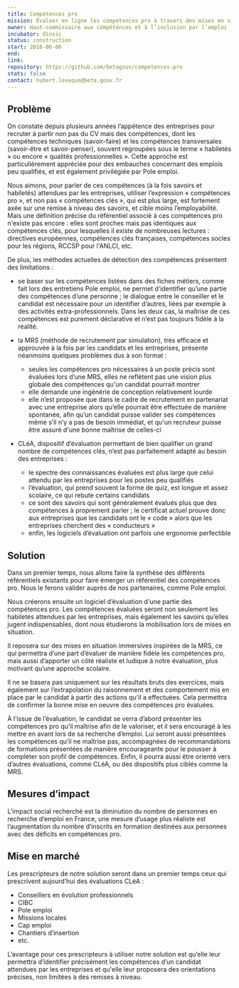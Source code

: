 ```yaml
---
title: Compétences pro
mission: Évaluer en ligne les compétences pro à travers des mises en situation
owner: Haut-commissaire aux compétences et à l’inclusion par l’emploi
incubator: dinsic
status: construction
start: 2018-06-06
end:
link:
repository: https://github.com/betagouv/competences-pro
stats: false
contact: hubert.leveque@beta.gouv.fr
---
```


## Problème

On constate depuis plusieurs années l’appétence des entreprises pour recruter à partir non pas du CV mais des compétences, dont les compétences techniques (savoir-faire) et les compétences transversales (savoir-être et savoir-penser), souvent regroupées sous le terme « habiletés » ou encore « qualités professionnelles ». Cette approche est particulièrement appréciée pour des embauches concernant des emplois peu qualifiés, et est également privilégiée par Pole emploi.

Nous aimons, pour parler de ces compétences (à la fois savoirs et habiletés) attendues par les entreprises, utiliser l’expression « compétences pro », et non pas « compétences clés », qui est plus large, est fortement axée sur une remise à niveau des savoirs, et cible moins l’employabilité. Mais une définition précise du référentiel associé à ces compétences pro n'existe pas encore : elles sont proches mais pas identiques aux compétences clés, pour lesquelles il existe de nombreuses lectures : directives européennes, compétences clés françaises, compétences socles pour les régions, RCCSP pour l'ANLCI, etc.

De plus, les méthodes actuelles de détection des compétences présentent des limitations :

- se baser sur les compétences listées dans des fiches métiers, comme fait lors des entretiens Pole emploi, ne permet d’identifier qu’une partie des compétences d’une personne ; le dialogue entre le conseiller et le candidat est nécessaire pour un identifier d’autres, liées par exemple à des activités extra-professionnels. Dans les deux cas, la maîtrise de ces compétences est purement déclarative et n’est pas toujours fidèle à la réalité.

- la MRS (méthode de recrutement par simulation), très efficace et approuvée à la fois par les candidats et les entreprises, présente néanmoins quelques problèmes dus à son format :
  - seules les compétences pro nécessaires à un poste précis sont évaluées lors d’une MRS, elles ne reflètent pas une vision plus globale des compétences qu'un candidat pourrait montrer
  - elle demande une ingénérie de conception relativement lourde
  - elle n’est proposée que dans le cadre de recrutement en partenariat avec une entreprise alors qu’elle pourrait être effectuée de manière spontanée, afin qu’un candidat puisse valider ses compétences même s’il n’y a pas de besoin immédiat, et qu'un recruteur puisse être assuré d'une bonne maîtrise de celles-ci

- CLéA, dispositif d’évaluation permettant de bien qualifier un grand nombre de compétences clés, n’est pas parfaitement adapté au besoin des entreprises :
  - le spectre des connaissances évaluées est plus large que celui attendu par les entreprises pour les postes peu qualifiés
  - l’évaluation, qui prend souvent la forme de quiz, est longue et assez scolaire, ce qui rebute certains candidats
  - ce sont des savoirs qui sont généralement évalués plus que des compétences à proprement parler ; le certificat actuel prouve donc aux entreprises que les candidats ont le « code » alors que les entreprises cherchent des « conducteurs »
  - enfin, les logiciels d’évaluation ont parfois une ergonomie perfectible

## Solution

Dans un premier temps, nous allons faire la synthèse des différents référentiels existants pour faire émerger un référentiel des compétences pro. Nous le ferons valider auprès de nos partenaires, comme Pole emploi.

Nous créerons ensuite un logiciel d’évaluation d'une partie des compétences pro. Les compétences évaluées seront non seulement les habiletés attendues par les entreprises, mais également les savoirs qu’elles jugent indispensables, dont nous étudierons la mobilisation lors de mises en situation.

Il reposera sur des mises en situation immersives inspirées de la MRS, ce qui permettra d’une part d’évaluer de manière fidèle les compétences pro, mais aussi d’apporter un côté réaliste et ludique à notre évaluation, plus motivant qu’une approche scolaire.

Il ne se basera pas uniquement sur les résultats bruts des exercices, mais également sur l’extrapolation du raisonnement et des comportement mis en place par le candidat à partir des actions qu’il a effectuées. Cela permettra de confirmer la bonne mise en oeuvre des compétences pro évaluées.

À l’issue de l’évaluation, le candidat se verra d’abord présenter les compétences pro qu’il maîtrise afin de le valoriser, et il sera encouragé à les mettre en avant lors de sa recherche d’emploi. Lui seront aussi présentées les compétences qu’il ne maîtrise pas, accompagnées de recommandations de formations présentées de manière encourageante pour le pousser à compléter son profil de compétences. Enfin, il pourra aussi être orienté vers d’autres évaluations, comme CLéA, ou des dispositifs plus ciblés comme la MRS.

## Mesures d’impact

L’impact social recherché est la diminution du nombre de personnes en recherche d’emploi en France, une mesure d’usage plus réaliste est l’augmentation du nombre d’inscrits en formation destinées aux personnes avec des déficits en compétences pro.

## Mise en marché

Les prescripteurs de notre solution seront dans un premier temps ceux qui prescrivent aujourd’hui des évaluations CLéA :

-  Conseillers en évolution professionnels
-  CIBC
-  Pole emploi
-  Missions locales
-  Cap emploi
-  Chantiers d’insertion
-  etc.

L’avantage pour ces prescripteurs à utiliser notre solution est qu’elle leur permettra d’identifier précisément les compétences d’un candidat attendues par les entreprises et qu'elle leur proposera des orientations précises, non limitées à des remises à niveau.
